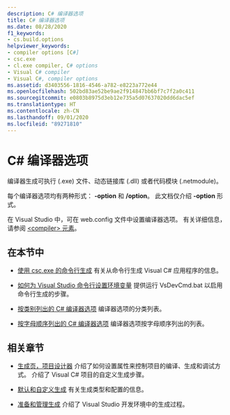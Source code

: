 ```yaml
---
description: C# 编译器选项
title: C# 编译器选项
ms.date: 08/28/2020
f1_keywords:
- cs.build.options
helpviewer_keywords:
- compiler options [C#]
- csc.exe
- cl.exe compiler, C# options
- Visual C# compiler
- Visual C#, compiler options
ms.assetid: d3403556-1816-4546-a782-e8223a772e44
ms.openlocfilehash: 502bd83ae52be9ae2f914847bb6bf7c7f2a0c411
ms.sourcegitcommit: e0803b8975d3eb12e735a5d07637020dd6dac5ef
ms.translationtype: HT
ms.contentlocale: zh-CN
ms.lasthandoff: 09/01/2020
ms.locfileid: "89271810"
---
```

# <a name="c-compiler-options"></a>C# 编译器选项

编译器生成可执行 (.exe) 文件、动态链接库 (.dll) 或者代码模块 (.netmodule)。

每个编译器选项均有两种形式： **-option** 和 **/option**。 此文档仅介绍 **-option** 形式。

在 Visual Studio 中，可在 web.config 文件中设置编译器选项。 有关详细信息，请参阅 [\<compiler> 元素](../../../framework/configure-apps/file-schema/compiler/compiler-element.md)。

## <a name="in-this-section"></a>在本节中

- [使用 csc.exe 的命令行生成](command-line-building-with-csc-exe.md) 有关从命令行生成 Visual C# 应用程序的信息。

- [如何为 Visual Studio 命令行设置环境变量](how-to-set-environment-variables-for-the-visual-studio-command-line.md) 提供运行 VsDevCmd.bat 以启用命令行生成的步骤。

- [按类别列出的 C# 编译器选项](listed-by-category.md) 编译器选项的分类列表。

- [按字母顺序列出的 C# 编译器选项](listed-alphabetically.md) 编译器选项按字母顺序列出的列表。

## <a name="related-sections"></a>相关章节

- [生成页，项目设计器](/visualstudio/ide/reference/build-page-project-designer-csharp) 介绍了如何设置属性来控制项目的编译、生成和调试方式。 介绍了 Visual C# 项目的自定义生成步骤。

- [默认和自定义生成](/visualstudio/ide/compiling-and-building-in-visual-studio) 有关生成类型和配置的信息。

- [准备和管理生成](/visualstudio/ide/building-and-cleaning-projects-and-solutions-in-visual-studio) 介绍了 Visual Studio 开发环境中的生成过程。
